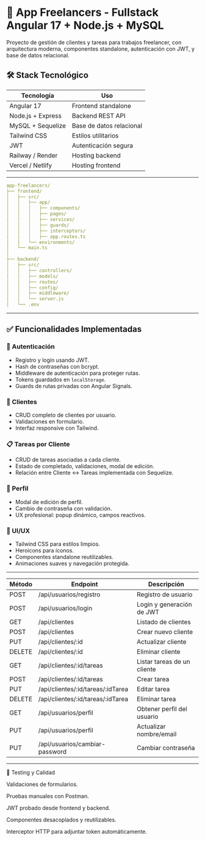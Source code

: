 # 💼 App Freelancers - Fullstack Angular 17 + Node.js + MySQL

Proyecto de gestión de clientes y tareas para trabajos freelancer, con arquitectura moderna, componentes standalone, autenticación con JWT, y base de datos relacional.

## 🛠️ Stack Tecnológico

| Tecnología        | Uso                          |
|-------------------|-------------------------------|
| Angular 17        | Frontend standalone           |
| Node.js + Express | Backend REST API              |
| MySQL + Sequelize | Base de datos relacional      |
| Tailwind CSS      | Estilos utilitarios           |
| JWT               | Autenticación segura          |
| Railway / Render  | Hosting backend               |
| Vercel / Netlify  | Hosting frontend              |

---

```yaml
app-freelancers/
├── frontend/
│   ├── src/
│   │   ├── app/
│   │   │   ├── components/         
│   │   │   ├── pages/              
│   │   │   ├── services/           
│   │   │   ├── guards/            
│   │   │   ├── interceptors/      
│   │   │   ├── app.routes.ts
│   │   └── environments/           
│   └── main.ts
│
├── backend/
│   ├── src/
│   │   ├── controllers/            
│   │   ├── models/                 
│   │   ├── routes/                
│   │   ├── config/            
│   │   ├── middleware/            
│   │   └── server.js
│   └── .env
```
---

## ✅ Funcionalidades Implementadas

### 🔐 Autenticación
- Registro y login usando JWT.
- Hash de contraseñas con bcrypt.
- Middleware de autenticación para proteger rutas.
- Tokens guardados en `localStorage`.
- Guards de rutas privadas con Angular Signals.

### 👥 Clientes
- CRUD completo de clientes por usuario.
- Validaciones en formulario.
- Interfaz responsive con Tailwind.

### 📋 Tareas por Cliente
- CRUD de tareas asociadas a cada cliente.
- Estado de completado, validaciones, modal de edición.
- Relación entre Cliente ↔️ Tareas implementada con Sequelize.

### 👤 Perfil
- Modal de edición de perfil.
- Cambio de contraseña con validación.
- UX profesional: popup dinámico, campos reactivos.

### 💅 UI/UX
- Tailwind CSS para estilos limpios.
- Heroicons para íconos.
- Componentes standalone reutilizables.
- Animaciones suaves y navegación protegida.

---

| Método | Endpoint                            | Descripción                 |
| ------ | ----------------------------------- | --------------------------- |
| POST   | /api/usuarios/registro              | Registro de usuario         |
| POST   | /api/usuarios/login                 | Login y generación de JWT   |
| GET    | /api/clientes                       | Listado de clientes         |
| POST   | /api/clientes                       | Crear nuevo cliente         |
| PUT    | /api/clientes/\:id                  | Actualizar cliente          |
| DELETE | /api/clientes/\:id                  | Eliminar cliente            |
| GET    | /api/clientes/\:id/tareas           | Listar tareas de un cliente |
| POST   | /api/clientes/\:id/tareas           | Crear tarea                 |
| PUT    | /api/clientes/\:id/tareas/\:idTarea | Editar tarea                |
| DELETE | /api/clientes/\:id/tareas/\:idTarea | Eliminar tarea              |
| GET    | /api/usuarios/perfil                | Obtener perfil del usuario  |
| PUT    | /api/usuarios/perfil                | Actualizar nombre/email     |
| PUT    | /api/usuarios/cambiar-password      | Cambiar contraseña          |

---

🧪 Testing y Calidad

Validaciones de formularios.

Pruebas manuales con Postman.

JWT probado desde frontend y backend.

Componentes desacoplados y reutilizables.

Interceptor HTTP para adjuntar token automáticamente.
